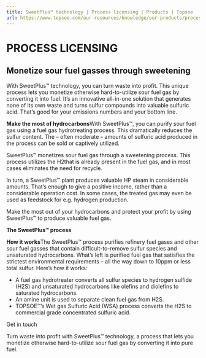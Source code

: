 ```yaml
---
title: SweetPlus™ technology | Process licensing | Products | Topsoe
url: https://www.topsoe.com/our-resources/knowledge/our-products/process-licensing/sweetplustm-technology#main-content
---
```


# PROCESS LICENSING

## Monetize sour fuel gasses through sweetening

With SweetPlus™ technology, you can turn waste into profit. This unique process lets you monetize otherwise hard-to-utilize sour fuel gas by converting it into fuel. It’s an innovative all-in-one solution that generates none of its own waste and turns sulfur compounds into valuable sulfuric acid. That’s good for your emissions numbers and your bottom line.

**Make the most of hydrocarbons**With SweetPlus™, you can purify sour fuel gas using a fuel gas hydrotreating process. This dramatically reduces the sulfur content. The – often moderate – amounts of sulfuric acid produced in the process can be sold or captively utilized.

SweetPlus™ monetizes sour fuel gas through a sweetening process. This process utilizes the H2that is already present in the fuel gas, and in most cases eliminates the need for recycle.

In turn, a SweetPlus™ plant produces valuable HP steam in considerable amounts. That’s enough to give a positive income, rather than a considerable operation cost. In some cases, the treated gas may even be used as feedstock for e.g. hydrogen production.

Make the most out of your hydrocarbons and protect your profit by using SweetPlus™ to produce valuable fuel gas.

**The SweetPlus™ process**

**How it works**The SweetPlus™ process purifies refinery fuel gases and other sour fuel gasses that contain difficult-to-remove sulfur species and unsaturated hydrocarbons. What’s left is purified fuel gas that satisfies the strictest environmental requirements – all the way down to 10ppm or less total sulfur. Here’s how it works:

- A fuel gas hydrotreater converts all sulfur species to hydrogen sulfide (H2S) and unsaturated hydrocarbons like olefins and diolefins to saturated hydrocarbons.
- An amine unit is used to separate clean fuel gas from H2S.
- TOPSOE™’s Wet gas Sulfuric Acid (WSA) process converts the H2S to commercial grade concentrated sulfuric acid.

Get in touch

Turn waste into profit with   SweetPlus™ technology, a process  that lets you monetize otherwise  hard-to-utilize sour fuel gas by   converting it into pure fuel.